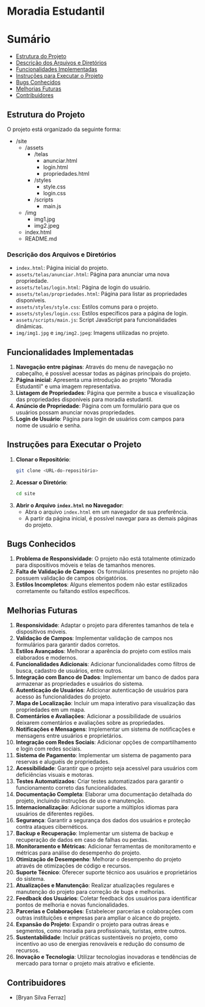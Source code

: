 # Moradia Estudantil

# Sumário

- [Estrutura do Projeto](#estrutura-do-projeto)
- [Descrição dos Arquivos e Diretórios](#descrição-dos-arquivos-e-diretórios)
- [Funcionalidades Implementadas](#funcionalidades-implementadas)
- [Instruções para Executar o Projeto](#instruções-para-executar-o-projeto)
- [Bugs Conhecidos](#bugs-conhecidos)
- [Melhorias Futuras](#melhorias-futuras)
- [Contribuidores](#contribuidores)

## Estrutura do Projeto

O projeto está organizado da seguinte forma:

- /site
  - /assets
    - /telas
      - anunciar.html
      - login.html
      - propriedades.html
    - /styles
      - style.css
      - login.css
    - /scripts
      - main.js
  - /img
    - img1.jpg
    - img2.jpeg
  - index.html
  - README.md

### Descrição dos Arquivos e Diretórios

- `index.html`: Página inicial do projeto.
- `assets/telas/anunciar.html`: Página para anunciar uma nova propriedade.
- `assets/telas/login.html`: Página de login do usuário.
- `assets/telas/propriedades.html`: Página para listar as propriedades disponíveis.
- `assets/styles/style.css`: Estilos comuns para o projeto.
- `assets/styles/login.css`: Estilos específicos para a página de login.
- `assets/scripts/main.js`: Script JavaScript para funcionalidades dinâmicas.
- `img/img1.jpg` e `img/img2.jpeg`: Imagens utilizadas no projeto.

## Funcionalidades Implementadas

1. **Navegação entre páginas**: Através do menu de navegação no cabeçalho, é possível acessar todas as páginas principais do projeto.
2. **Página inicial**: Apresenta uma introdução ao projeto "Moradia Estudantil" e uma imagem representativa.
3. **Listagem de Propriedades**: Página que permite a busca e visualização das propriedades disponíveis para moradia estudantil.
4. **Anúncio de Propriedade**: Página com um formulário para que os usuários possam anunciar novas propriedades.
5. **Login de Usuário**: Página para login de usuários com campos para nome de usuário e senha.

## Instruções para Executar o Projeto

1. **Clonar o Repositório**:
   ```sh
   git clone <URL-do-repositório>

2. **Acessar o Diretório**:
   ```sh
   cd site

3. **Abrir o Arquivo `index.html` no Navegador**:
    - Abra o arquivo `index.html` em um navegador de sua preferência.
    - A partir da página inicial, é possível navegar para as demais páginas do projeto.

## Bugs Conhecidos

1. **Problema de Responsividade**: O projeto não está totalmente otimizado para dispositivos móveis e telas de tamanhos menores.
2. **Falta de Validação de Campos**: Os formulários presentes no projeto não possuem validação de campos obrigatórios.
3. **Estilos Incompletos**: Alguns elementos podem não estar estilizados corretamente ou faltando estilos específicos.
  
## Melhorias Futuras

1. **Responsividade**: Adaptar o projeto para diferentes tamanhos de tela e dispositivos móveis.
2. **Validação de Campos**: Implementar validação de campos nos formulários para garantir dados corretos.
3. **Estilos Avançados**: Melhorar a aparência do projeto com estilos mais elaborados e modernos.
4. **Funcionalidades Adicionais**: Adicionar funcionalidades como filtros de busca, cadastro de usuários, entre outros.
5. **Integração com Banco de Dados**: Implementar um banco de dados para armazenar as propriedades e usuários do sistema.
6. **Autenticação de Usuários**: Adicionar autenticação de usuários para acesso às funcionalidades do projeto.
7. **Mapa de Localização**: Incluir um mapa interativo para visualização das propriedades em um mapa.
8. **Comentários e Avaliações**: Adicionar a possibilidade de usuários deixarem comentários e avaliações sobre as propriedades.
9. **Notificações e Mensagens**: Implementar um sistema de notificações e mensagens entre usuários e proprietários.
10. **Integração com Redes Sociais**: Adicionar opções de compartilhamento e login com redes sociais.
11. **Sistema de Pagamento**: Implementar um sistema de pagamento para reservas e aluguéis de propriedades.
12. **Acessibilidade**: Garantir que o projeto seja acessível para usuários com deficiências visuais e motoras.
13. **Testes Automatizados**: Criar testes automatizados para garantir o funcionamento correto das funcionalidades.
14. **Documentação Completa**: Elaborar uma documentação detalhada do projeto, incluindo instruções de uso e manutenção.
15. **Internacionalização**: Adicionar suporte a múltiplos idiomas para usuários de diferentes regiões.
16. **Segurança**: Garantir a segurança dos dados dos usuários e proteção contra ataques cibernéticos.
17. **Backup e Recuperação**: Implementar um sistema de backup e recuperação de dados em caso de falhas ou perdas.
18. **Monitoramento e Métricas**: Adicionar ferramentas de monitoramento e métricas para análise do desempenho do projeto.
19. **Otimização de Desempenho**: Melhorar o desempenho do projeto através de otimizações de código e recursos.
20. **Suporte Técnico**: Oferecer suporte técnico aos usuários e proprietários do sistema.
21. **Atualizações e Manutenção**: Realizar atualizações regulares e manutenção do projeto para correção de bugs e melhorias.
22. **Feedback dos Usuários**: Coletar feedback dos usuários para identificar pontos de melhoria e novas funcionalidades.
23. **Parcerias e Colaborações**: Estabelecer parcerias e colaborações com outras instituições e empresas para ampliar o alcance do projeto.
24. **Expansão do Projeto**: Expandir o projeto para outras áreas e segmentos, como moradia para profissionais, turistas, entre outros.
25. **Sustentabilidade**: Incluir práticas sustentáveis no projeto, como incentivo ao uso de energias renováveis e redução do consumo de recursos.
26. **Inovação e Tecnologia**: Utilizar tecnologias inovadoras e tendências de mercado para tornar o projeto mais atrativo e eficiente.

## Contribuidores

- [Bryan Silva Ferraz]
